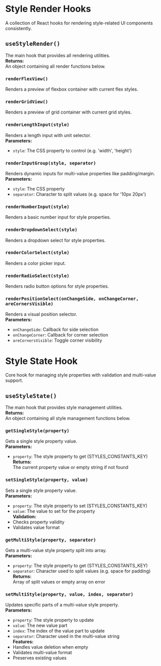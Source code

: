 # Style Render Hooks

A collection of React hooks for rendering style-related UI components consistently.

## `useStyleRender()`

The main hook that provides all rendering utilities.  
**Returns:**  
An object containing all render functions below.

### `renderFlexView()`

Renders a preview of flexbox container with current flex styles.

### `renderGridView()`

Renders a preview of grid container with current grid styles.

### `renderLengthInput(style)`

Renders a length input with unit selector.  
**Parameters:**  

- `style`: The CSS property to control (e.g. 'width', 'height')

### `renderInputGroup(style, separator)`

Renders dynamic inputs for multi-value properties like padding/margin.  
**Parameters:**  

- `style`: The CSS property  
- `separator`: Character to split values (e.g. space for '10px 20px')

### `renderNumberInput(style)`

Renders a basic number input for style properties.

### `renderDropdownSelect(style)`

Renders a dropdown select for style properties.

### `renderColorSelect(style)`

Renders a color picker input.

### `renderRadioSelect(style)`

Renders radio button options for style properties.

### `renderPositionSelect(onChangeSide, onChangeCorner, areCornersVisible)`

Renders a visual position selector.  
**Parameters:**  

- `onChangeSide`: Callback for side selection  
- `onChangeCorner`: Callback for corner selection  
- `areCornersVisible`: Toggle corner visibility

# Style State Hook

Core hook for managing style properties with validation and multi-value support.

## `useStyleState()`

The main hook that provides style management utilities.  
**Returns:**  
An object containing all style management functions below.

### `getSingleStyle(property)`

Gets a single style property value.  
**Parameters:**  

- `property`: The style property to get (STYLES_CONSTANTS_KEY)  
**Returns:**  
The current property value or empty string if not found

### `setSingleStyle(property, value)`

Sets a single style property value.  
**Parameters:**  

- `property`: The style property to set (STYLES_CONSTANTS_KEY)  
- `value`: The value to set for the property  
**Validation:**  
- Checks property validity  
- Validates value format  

### `getMultiStyle(property, separator)`

Gets a multi-value style property split into array.  
**Parameters:**  

- `property`: The style property to get (STYLES_CONSTANTS_KEY)  
- `separator`: Character used to split values (e.g. space for padding)  
**Returns:**  
Array of split values or empty array on error  

### `setMultiStyle(property, value, index, separator)`

Updates specific parts of a multi-value style property.  
**Parameters:**  

- `property`: The style property to update  
- `value`: The new value part  
- `index`: The index of the value part to update  
- `separator`: Character used in the multi-value string  
**Features:**  
- Handles value deletion when empty  
- Validates multi-value format  
- Preserves existing values  
